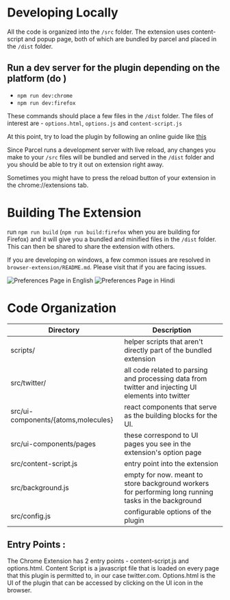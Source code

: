 # Developing Locally
All the code is organized into the `/src` folder. The extension uses content-script and popup page, both of which are bundled by parcel and placed in the `/dist` folder.

## Run a dev server for the plugin depending on the platform (do )

-   `npm run dev:chrome`
-   `npm run dev:firefox`

These commands should place a few files in the `/dist` folder. The files of interest are - `options.html`, `options.js` and `content-script.js`

At this point, try to load the plugin by following an online guide like [this](https://webkul.com/blog/how-to-install-the-unpacked-extension-in-chrome/)

Since Parcel runs a development server with live reload, any changes you make to your `/src` files will be bundled and served in the `/dist` folder and you should be able to try it out on extension right away.

Sometimes you might have to press the reload button of your extension in the chrome://extensions tab.

# Building The Extension

run `npm run build` (`npm run build:firefox` when you are building for Firefox) and it will give you a bundled and minified files in the `/dist` folder. This can then be shared to share the extension with others.

If you are developing on windows, a few common issues are resolved in `browser-extension/README.md`. Please visit that if you are facing issues.

![Preferences Page in English](../assets/ogbv-preferences-en.png)
![Preferences Page in Hindi](../assets/ogbv-preferences-hi.png)

# Code Organization

| Directory                           | Description                                                                                          |
| ----------------------------------- | ---------------------------------------------------------------------------------------------------- |
| scripts/                            | helper scripts that aren't directly part of the bundled extension                                    |
| src/twitter/                        | all code related to parsing and processing data from twitter and injecting UI elements into twitter  |
| src/ui-components/{atoms,molecules} | react components that serve as the building blocks for the UI.                                       |
| src/ui-components/pages             | these correspond to UI pages you see in the extension's option page                                  |
| src/content-script.js               | entry point into the extension                                                                       |
| src/background.js                   | empty for now. meant to store background workers for performing long running tasks in the background |
| src/config.js                       | configurable options of the plugin                                                                   |

## Entry Points :

The Chrome Extension has 2 entry points - content-script.js and options.html.
Content Script is a javascript file that is loaded on every page that this plugin is permitted to, in our case twitter.com. Options.html is the UI of the plugin that can be accessed by clicking on the UI icon in the browser.
